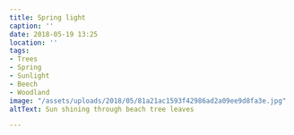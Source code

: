 ```yaml
---
title: Spring light
caption: ''
date: 2018-05-19 13:25
location: ''
tags:
- Trees
- Spring
- Sunlight
- Beech
- Woodland
image: "/assets/uploads/2018/05/81a21ac1593f42986ad2a09ee9d8fa3e.jpg"
altText: Sun shining through beach tree leaves

---
```

